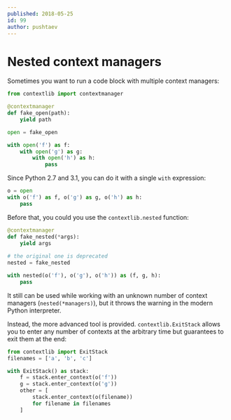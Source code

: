 ```yaml
---
published: 2018-05-25
id: 99
author: pushtaev
---
```


# Nested context managers

Sometimes you want to run a code block with multiple context managers:

```python {hide}
from contextlib import contextmanager

@contextmanager
def fake_open(path):
    yield path

open = fake_open
```

```python {continue}
with open('f') as f:
    with open('g') as g:
        with open('h') as h:
            pass
```

Since Python 2.7 and 3.1, you can do it with a single `with` expression:

```python {continue}
o = open
with o('f') as f, o('g') as g, o('h') as h:
    pass
```

Before that, you could you use the `contextlib.nested` function:

```python {continue} {hide}
@contextmanager
def fake_nested(*args):
    yield args
    
# the original one is deprecated
nested = fake_nested
```

```python {continue}
with nested(o('f'), o('g'), o('h')) as (f, g, h):
    pass
```

It still can be used while working with an unknown number of context managers (`nested(*managers)`), but it throws the warning in the modern Python interpreter.

Instead, the more advanced tool is provided. `contextlib.ExitStack` allows you to enter any number of contexts at the arbitrary time but guarantees to exit them at the end:

```python {continue} {hide}
from contextlib import ExitStack
filenames = ['a', 'b', 'c']
```

```python {continue}
with ExitStack() as stack:
    f = stack.enter_context(o('f'))
    g = stack.enter_context(o('g'))
    other = [
        stack.enter_context(o(filename))
        for filename in filenames
    ]
```
